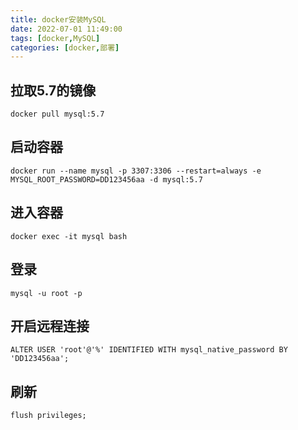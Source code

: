 ```yaml
---
title: docker安装MySQL
date: 2022-07-01 11:49:00
tags: [docker,MySQL]
categories: [docker,部署]
---
```

## 拉取5.7的镜像
```shell
docker pull mysql:5.7
```
## 启动容器
```shell
docker run --name mysql -p 3307:3306 --restart=always -e MYSQL_ROOT_PASSWORD=DD123456aa -d mysql:5.7
```
## 进入容器
```shell
docker exec -it mysql bash
```
## 登录
```shell
mysql -u root -p
```
## 开启远程连接
```shell
ALTER USER 'root'@'%' IDENTIFIED WITH mysql_native_password BY 'DD123456aa';
```
## 刷新
```shell
flush privileges;
```
